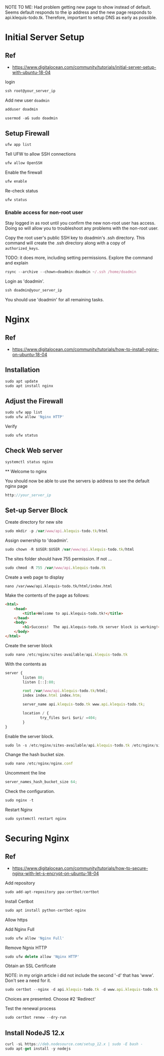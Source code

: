 NOTE TO ME: Had problem getting new page to show instead of default. Seems default responds to the ip address and the new page responds to api.klequis-todo.tk. Therefore, important to setup DNS as early as possible.


# Initial Server Setup

## Ref

- https://www.digitalocean.com/community/tutorials/initial-server-setup-with-ubuntu-18-04

login

```js
ssh root@your_server_ip
```

Add new user `doadmin`

```js
adduser doadmin
```

```js
usermod -aG sudo doadmin
```

## Setup Firewall

```js
ufw app list
```

Tell UFW to allow SSH connections

```js
ufw allow OpenSSH
```

Enable the firewall

```js
ufw enable
```

Re-check status

```js
ufw status
```

### Enable access for non-root user

Stay logged in as root until you confirm the new non-root user has access. Doing so will allow you to troubleshoot any problems with the non-root user.

Copy the root user's public SSH key to doadmin's .ssh directory. This command will create the .ssh directory along with a copy of `authorized_keys`.

TODO: it does more, including setting permissions. Explore the command and explain

```js
rsync --archive --chown=doadmin:doadmin ~/.ssh /home/doadmin

```

Login as 'doadmin'.

```js
ssh doadmin@your_server_ip
```

You should use 'doadmin' for all remaining tasks.


# Nginx

## Ref
- https://www.digitalocean.com/community/tutorials/how-to-install-nginx-on-ubuntu-18-04

## Installation

```js
sudo apt update
sudo apt install nginx

```
## Adjust the Firewall

```js
sudo ufw app list
sudo ufw allow 'Nginx HTTP'
```

Verify

```js
sudo ufw status
```

## Check Web server

```js
systemctl status nginx
```

** Welcome to nginx

You should now be able to use the servers ip address to see the default nginx page

```js
http://your_server_ip
```

## Set-up Server Block

Create directory for new site

```js
sudo mkdir -p /var/www/api.klequis-todo.tk/html
```
Assign ownership to 'doadmin'.

```js
sudo chown -R $USER:$USER /var/www/api.klequis-todo.tk/html
```

The sites folder should have 755 permission. If not ...

```js
sudo chmod -R 755 /var/www/api.klequis-todo.tk
```

Create a web page to display

```
nano /var/www/api.klequis-todo.tk/html/index.html
```

Make the contents of the page as follows:

```html
<html>
    <head>
        <title>Welcome to api.klequis-todo.tk!</title>
    </head>
    <body>
        <h1>Success!  The api.klequis-todo.tk server block is working!</h1>
    </body>
</html>
```

Create the server block

```js
sudo nano /etc/nginx/sites-available/api.klequis-todo.tk
```

With the contents as

```js
server {
        listen 80;
        listen [::]:80;

        root /var/www/api.klequis-todo.tk/html;
        index index.html index.htm;

        server_name api.klequis-todo.tk www.api.klequis-todo.tk;

        location / {
                try_files $uri $uri/ =404;
        }
}
```

Enable the server block.

```js
sudo ln -s /etc/nginx/sites-available/api.klequis-todo.tk /etc/nginx/sites-enabled/
```

Change the hash bucket size.

```js
sudo nano /etc/nginx/nginx.conf
```

Uncomment the line

```js
server_names_hash_bucket_size 64;
```

Check the configuration.

```js
sudo nginx -t
```

Restart Nginx

```js
sudo systemctl restart nginx
```

# Securing Nginx

## Ref

- https://www.digitalocean.com/community/tutorials/how-to-secure-nginx-with-let-s-encrypt-on-ubuntu-18-04

Add repository

```js
sudo add-apt-repository ppa:certbot/certbot
```

Install Certbot

```js
sudo apt install python-certbot-nginx
```

Allow https

Add Nginx Full

```js
sudo ufw allow 'Nginx Full'
```

Remove Ngnix HTTP

```js
sudo ufw delete allow 'Nginx HTTP'
```

Obtain an SSL Certificate

NOTE: in my origin article i did not include the second '-d' that has 'www'. Don't see a need for it.

```js
sudo certbot --nginx -d api.klequis-todo.tk -d www.api.klequis-todo.tk
```

Choices are presented. Choose #2 'Redirect'


Test the renewal process

```js
sudo certbot renew --dry-run

```

## Install NodeJS 12.x

```js
curl -sL https://deb.nodesource.com/setup_12.x | sudo -E bash -
sudo apt-get install -y nodejs
```
